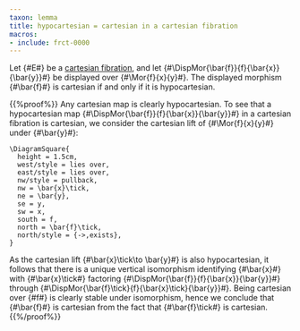 ```yaml
---
taxon: lemma
title: hypocartesian = cartesian in a cartesian fibration
macros:
- include: frct-0000
---
```


Let {#E#} be a [cartesian fibration](frct-0002), and let {#\DispMor{\bar{f}}{f}{\bar{x}}{\bar{y}}#} be displayed over {#\Mor{f}{x}{y}#}. The displayed morphism {#\bar{f}#} is cartesian if and only if it is hypocartesian.

{{%proof%}}
Any cartesian map is clearly hypocartesian. To see that a hypocartesian map {#\DispMor{\bar{f}}{f}{\bar{x}}{\bar{y}}#} in a cartesian fibration is cartesian, we consider the cartesian lift of {#\Mor{f}{x}{y}#} under {#\bar{y}#}:

```render-latex
\DiagramSquare{
  height = 1.5cm,
  west/style = lies over,
  east/style = lies over,
  nw/style = pullback,
  nw = \bar{x}\tick,
  ne = \bar{y},
  se = y,
  sw = x,
  south = f,
  north = \bar{f}\tick,
  north/style = {->,exists},
}
```

As the cartesian lift {#\bar{x}\tick\to \bar{y}#} is also hypocartesian, it follows that there is a unique vertical isomorphism identifying {#\bar{x}#} with {#\bar{x}\tick#} factoring {#\DispMor{\bar{f}}{f}{\bar{x}}{\bar{y}}#} through {#\DispMor{\bar{f}\tick}{f}{\bar{x}\tick}{\bar{y}}#}. Being cartesian over {#f#} is clearly stable under isomorphism, hence we conclude that {#\bar{f}#} is cartesian from the fact that {#\bar{f}\tick#} is cartesian.
{{%/proof%}}
